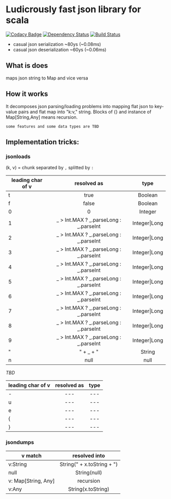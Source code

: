 # Ludicrously fast json library for scala

[![Codacy Badge](https://api.codacy.com/project/badge/Grade/7d84fbd2dcee449885b39c5b1a77c443)](https://www.codacy.com/app/jan-cajthaml/json?utm_source=github.com&amp;utm_medium=referral&amp;utm_content=jancajthaml-scala/json&amp;utm_campaign=Badge_Grade) [![Dependency Status](https://www.versioneye.com/user/projects/57dc1a3f500a3100425c97b3/badge.svg?style=flat-square)](https://www.versioneye.com/user/projects/57dc1a3f500a3100425c97b3) [![Build Status](https://travis-ci.org/jancajthaml-scala/json.svg?branch=master)](https://travis-ci.org/jancajthaml-scala/json)

* casual json serialization ~80ys (~0.08ms)
* casual json deserialization ~60ys (~0.06ms)

## What is does

maps json string to Map and vice versa

## How it works

It decomposes json parsing/loading problems into mapping flat json to key-value pairs and
flat map into "k:v," string. Blocks of {} and instance of Map[String,Any] means recursion.

`some features and some data types are TBD` 

## Implementation tricks:

### jsonloads

(k, v) = chunk separated by `,` splitted by `:`

| leading char of v | resolved as                            | type            |
| ----------------- |:--------------------------------------:|:---------------:|
| t                 | true                                   | Boolean         |
| f                 | false                                  | Boolean         |
| 0                 | 0                                      | Integer         |
| 1                 | _ > Int.MAX ? _.parseLong : _.parseInt | Integer\|Long |
| 2                 | _ > Int.MAX ? _.parseLong : _.parseInt | Integer\|Long |
| 3                 | _ > Int.MAX ? _.parseLong : _.parseInt | Integer\|Long |
| 4                 | _ > Int.MAX ? _.parseLong : _.parseInt | Integer\|Long |
| 5                 | _ > Int.MAX ? _.parseLong : _.parseInt | Integer\|Long |
| 6                 | _ > Int.MAX ? _.parseLong : _.parseInt | Integer\|Long |
| 7                 | _ > Int.MAX ? _.parseLong : _.parseInt | Integer\|Long |
| 8                 | _ > Int.MAX ? _.parseLong : _.parseInt | Integer\|Long |
| 9                 | _ > Int.MAX ? _.parseLong : _.parseInt | Integer\|Long |
| "                 | " + _ + "                              | String          |
| n                 | null                                   | null            |

*TBD*

| leading char of v | resolved as                            | type            |
| ----------------- |:--------------------------------------:|:---------------:|
| -                 | ---                                    | ---             |
| u                 | ---                                    | ---             |
| e                 | ---                                    | ---             |
| {                 | ---                                    | ---             |
| }                 | ---                                    | ---             |

### jsondumps

| v match             | resolved into              |
| ------------------- |:--------------------------:|
| v:String            | String(" + x.toString + ") |
| null                | String(null)               |
| v: Map[String, Any] | recursion                  |
| v:Any               | String(x.toString)         |
